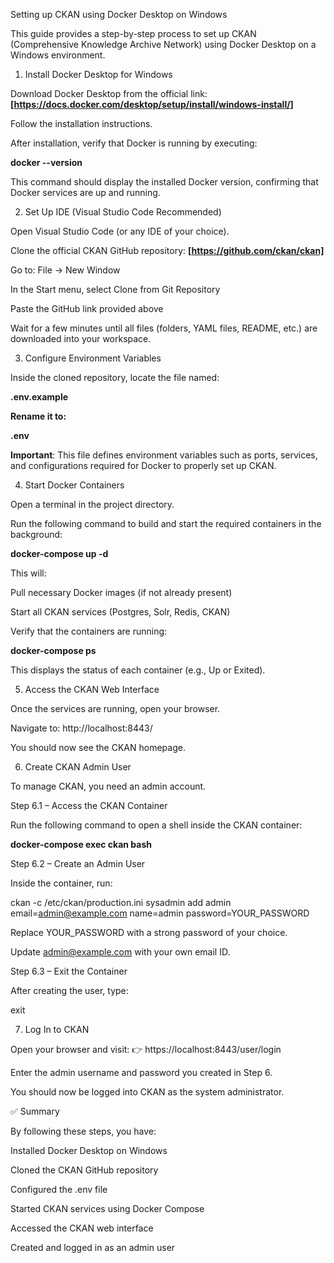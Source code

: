 Setting up CKAN using Docker Desktop on Windows

This guide provides a step-by-step process to set up CKAN (Comprehensive Knowledge Archive Network) using Docker Desktop on a Windows environment.

1. Install Docker Desktop for Windows

Download Docker Desktop from the official link:
**[https://docs.docker.com/desktop/setup/install/windows-install/]**

Follow the installation instructions.

After installation, verify that Docker is running by executing:

**docker --version**


This command should display the installed Docker version, confirming that Docker services are up and running.

2. Set Up IDE (Visual Studio Code Recommended)

Open Visual Studio Code (or any IDE of your choice).

Clone the official CKAN GitHub repository:
**[https://github.com/ckan/ckan]**

Go to: File → New Window

In the Start menu, select Clone from Git Repository

Paste the GitHub link provided above

Wait for a few minutes until all files (folders, YAML files, README, etc.) are downloaded into your workspace.

3. Configure Environment Variables

Inside the cloned repository, locate the file named:

**.env.example**


**Rename it to:**

**.env**


**Important**: This file defines environment variables such as ports, services, and configurations required for Docker to properly set up CKAN.

4. Start Docker Containers

Open a terminal in the project directory.

Run the following command to build and start the required containers in the background:

**docker-compose up -d**


This will:

Pull necessary Docker images (if not already present)

Start all CKAN services (Postgres, Solr, Redis, CKAN)

Verify that the containers are running:

**docker-compose ps**


This displays the status of each container (e.g., Up or Exited).

5. Access the CKAN Web Interface

Once the services are running, open your browser.

Navigate to:
 http://localhost:8443/

You should now see the CKAN homepage.

6. Create CKAN Admin User

To manage CKAN, you need an admin account.

Step 6.1 – Access the CKAN Container

Run the following command to open a shell inside the CKAN container:

**docker-compose exec ckan bash**

Step 6.2 – Create an Admin User

Inside the container, run:

ckan -c /etc/ckan/production.ini sysadmin add admin email=admin@example.com name=admin password=YOUR_PASSWORD


Replace YOUR_PASSWORD with a strong password of your choice.

Update admin@example.com with your own email ID.

Step 6.3 – Exit the Container

After creating the user, type:

exit

7. Log In to CKAN

Open your browser and visit:
👉 https://localhost:8443/user/login

Enter the admin username and password you created in Step 6.

You should now be logged into CKAN as the system administrator.

✅ Summary

By following these steps, you have:

Installed Docker Desktop on Windows

Cloned the CKAN GitHub repository

Configured the .env file

Started CKAN services using Docker Compose

Accessed the CKAN web interface

Created and logged in as an admin user
